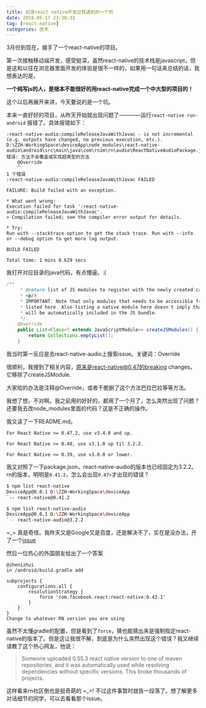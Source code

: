```yaml
---
title: 纪录react native开发过程遇到的一个坑
date: 2018-05-17 23:30:33
tag: [react-native]
categories: 技术
---
```


3月份到现在，接手了一个react-native的项目。

<!--more-->

第一次接触移动端开发，感受挺深，虽然react-native的技术栈是javascript，但是这和以往在浏览器里面开发的体验是很不一样的，如果用一句话来总结的话，我想表达的是，

**一个纯写js的人，是根本不能很好的用react-native完成一个中大型的项目的！**

这个以后再展开来讲，今天要说的是一个坑。

本来一直好好的项目，从昨天开始就出现问题了————运行`react-native run-android` 报错了。具体报错如下：

```
:react-native-audio:compileReleaseJavaWithJavac - is not incremental (e.g. outputs have changed, no previous execution, etc.).
D:\ZZH-WorkingSpace\deviceApp\node_modules\react-native-audio\android\src\main\java\com\rnim\rn\audio\ReactNativeAudioPackage.java:35: 错误: 方法不会覆盖或实现超类型的方法
    @Override
    ^
1 个错误
:react-native-audio:compileReleaseJavaWithJavac FAILED

FAILURE: Build failed with an exception.

* What went wrong:
Execution failed for task ':react-native-audio:compileReleaseJavaWithJavac'.
> Compilation failed; see the compiler error output for details.

* Try:
Run with --stacktrace option to get the stack trace. Run with --info or --debug option to get more log output.

BUILD FAILED

Total time: 1 mins 0.629 secs
```

我打开对应目录的java代码，有点懵逼。:(
```java
/**
     * @return list of JS modules to register with the newly created catalyst instance.
     * <p/>
     * IMPORTANT: Note that only modules that needs to be accessible from the native code should be
     * listed here. Also listing a native module here doesn't imply that the JS implementation of it
     * will be automatically included in the JS bundle.
     */
    @Override
    public List<Class<? extends JavaScriptModule>> createJSModules() {
        return Collections.emptyList();
    }
```

我当时第一反应是去react-native-audio上搜索issue。关键词：Override

很顺利，我搜到了相关内容，原来是react-native@0.47的breaking changes。它移除了createJSModule.

大家给的办法是注释@Override，或者干脆删了这个方法巴拉巴拉等等方法。

我想了想，不对啊。我之前用的好好的，都用了一个月了，怎么突然出现了问题？还要我去改node_modules里面的代码？这是不正确的操作。

我又读了一下README.md。

```
For React Native >= 0.47.2, use v3.4.0 and up. 

For React Native >= 0.40, use v3.1.0 up til 3.2.2. 

For React Native <= 0.39, use v3.0.0 or lower.
```

我又对照了一下package.json，react-native-audio的版本也已经固定为3.2.2。rn的版本，明明是`0.41.2`，怎么会出现`0.47+`才出现的错误？

```bash
$ npm list react-native
DeviceApp@0.0.1 D:\ZZH-WorkingSpace\deviceApp
`-- react-native@0.41.2

$ npm list react-native-audio
DeviceApp@0.0.1 D:\ZZH-WorkingSpace\deviceApp
`-- react-native-audio@3.2.2
```

=_= 真是奇怪。我昨天又是Google又是百度，还是解决不了，实在是没办法，开了一个[issue](https://github.com/jsierles/react-native-audio/issues/255)

然后一位热心的外国朋友给出了一个答案

```
@zhenizhui
in /android/build.gradle add

subprojects {
    configurations.all {
        resolutionStrategy {
            force 'com.facebook.react:react-native:0.43.1'
        }
    }
}
Change to whatever RN version you are using
```

虽然不太懂gradle的配置，但是看到了`force`，猜也能猜出来是强制指定react-native的版本了。但是这让我很不解，到底是为什么突然出现这个错误？我又继续请教了这个热心网友，他说：

> Someone uploaded 0.55.3 react native version to one of maven repositories, and it was automatically used while resolving dependencies without specific versions. This broke thousands of projects.

这样看来rn社区倒也是挺奇葩的 =_=! 不过这件事暂时就告一段落了。想了解更多对话细节的同学，可以去看看那个issue。